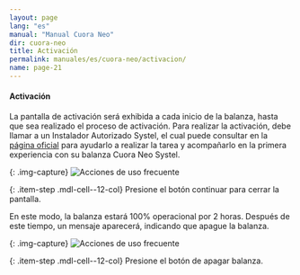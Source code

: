 ```yaml
---
layout: page
lang: "es"
manual: "Manual Cuora Neo"
dir: cuora-neo
title: Activación
permalink: manuales/es/cuora-neo/activacion/
name: page-21
---
```

#### Activación    
La pantalla de activación será exhibida a cada inicio de la balanza, hasta que sea realizado el proceso de activación.
Para realizar la activación, debe llamar a un Instalador Autorizado Systel, el cual puede consultar en la [página oficial](https://systel.com.ar/instaladoresneo/) para ayudarlo a realizar la tarea y acompañarlo en la primera experiencia con su balanza Cuora Neo Systel.

{: .img-capture}
![Acciones de uso frecuente](../../../../images/es/cuora-neo/activacion.png "Activacion")

{: .item-step  .mdl-cell--12-col} 
Presione el botón continuar para cerrar la pantalla.

En este modo, la balanza estará 100% operacional por 2 horas.
Después de este tiempo, un mensaje aparecerá, indicando que apague la balanza.

{: .img-capture}
![Acciones de uso frecuente](../../../../images/es/cuora-neo/activacion2.png "Activacion2")

{: .item-step  .mdl-cell--12-col} 
Presione el botón de apagar balanza.





